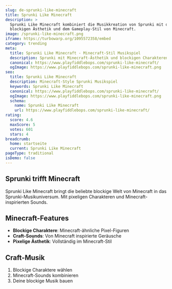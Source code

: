 ```yaml
---
slug: de-sprunki-like-minecraft
title: Sprunki Like Minecraft
description: >
  Sprunki Like Minecraft kombiniert die Musikkreation von Sprunki mit der
  blockigen Ästhetik und dem Gameplay-Stil von Minecraft.
image: /sprunki-like-minecraft.png
iframe: https://turbowarp.org/1095572358/embed
category: trending
meta:
  title: Sprunki Like Minecraft - Minecraft-Stil Musikspiel
  description: Sprunki mit Minecraft-Ästhetik und blockigen Charakteren
  canonical: https://www.playfiddlebops.com/sprunki-like-minecraft/
  ogImage: https://www.playfiddlebops.com/sprunki-like-minecraft.png
seo:
  title: Sprunki Like Minecraft
  description: Minecraft-Style Sprunki Musikspiel
  keywords: Sprunki Like Minecraft
  canonical: https://www.playfiddlebops.com/sprunki-like-minecraft/
  ogImage: https://www.playfiddlebops.com/sprunki-like-minecraft.png
  schema:
    name: Sprunki Like Minecraft
    url: https://www.playfiddlebops.com/sprunki-like-minecraft/
rating:
  score: 4.6
  maxScore: 5
  votes: 601
  stars: 4
breadcrumb:
  home: startseite
  current: Sprunki Like Minecraft
pageType: traditional
isDemo: false
---
```


## Sprunki trifft Minecraft

Sprunki Like Minecraft bringt die beliebte blockige Welt von Minecraft in das Sprunki-Musikuniversum. Mit pixeligen Charakteren und Minecraft-inspirierten Sounds.

## Minecraft-Features
- **Blockige Charaktere**: Minecraft-ähnliche Pixel-Figuren
- **Craft-Sounds**: Von Minecraft inspirierte Geräusche
- **Pixelige Ästhetik**: Vollständig im Minecraft-Stil

## Craft-Musik
1. Blockige Charaktere wählen
2. Minecraft-Sounds kombinieren
3. Deine blockige Musik bauen